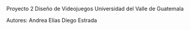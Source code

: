 Proyecto 2
Diseño de Videojuegos
Universidad del Valle de Guatemala

Autores:
Andrea Elías
Diego Estrada
